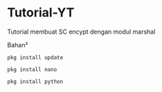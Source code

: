# Tutorial-YT

Tutorial membuat SC encypt dengan modul marshal

Bahan²

```pkg install update```

```pkg install nano```

```pkg install python```
